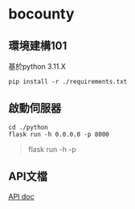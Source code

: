 # bocounty

## 環境建構101

基於python 3.11.X

```shell
pip install -r ./requirements.txt
```

## 啟動伺服器

```shell
cd ./python
flask run -h 0.0.0.0 -p 8000
```

> flask run -h <ip> -p <port>

## API文檔

[API doc](./api_doc)

